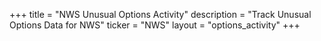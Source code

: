 +++
title = "NWS Unusual Options Activity"
description = "Track Unusual Options Data for NWS"
ticker = "NWS"
layout = "options_activity"
+++

